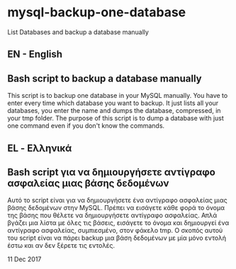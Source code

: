 # mysql-backup-one-database
List Databases and backup a database manually 


EN - English
--------------------------------------------------------------------------
Bash script to backup a database manually
--------------------------------------------------------------------------
This script is to backup one database in your MySQL manually.
You have to enter every time which database you want to backup.
It just lists all your databases, you enter the name and dumps the database, compressed, in your tmp folder.
The purpose of this script is to dump a database with just one command even if you don't know the commands.

EL - Ελληνικά
--------------------------------------------------------------------------
Bash script για να δημιουργήσετε αντίγραφο ασφαλείας μιας βάσης δεδομένων
--------------------------------------------------------------------------
Αυτό το script είναι για να δημιουργήσετε ένα αντίγραφο ασφαλείας μιας βάσης δεδομένων στην MySQL.
Πρέπει να εισάγετε κάθε φορά το όνομα της βάσης που θέλετε να δημιουργήσετε αντίγραφο ασφαλείας.
Απλά βγάζει μια λίστα με όλες τις βάσεις, εισάγετε το όνομα και δημιουργεί ένα αντίγραφο ασφαλείας, συμπιεσμένο, στον φάκελο tmp.
Ο σκοπός αυτού του script είναι να πάρει backup μια βάση δεδομένων με μία μόνο εντολή έστω και αν δεν ξέρετε τις εντολές.

11 Dec 2017
